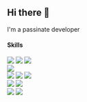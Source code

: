 ## Hi there 👋

I'm a passinate developer <br>
<h4>Skills</h4>
<div>
 <img src="https://img.shields.io/badge/java-007396?style=for-the-badge&logo=java&logoColor=white"> 
 <img src="https://img.shields.io/badge/c++-00599C?style=for-the-badge&logo=c%2B%2B&logoColor=white">
 <img src="https://img.shields.io/badge/python-3776AB?style=for-the-badge&logo=python&logoColor=white"> 
</div>
<div>
 <img src="https://img.shields.io/badge/mysql-4479A1?style=for-the-badge&logo=mysql&logoColor=white">

</div>
<div>
  <img src="https://img.shields.io/badge/spring-6DB33F?style=for-the-badge&logo=spring&logoColor=white">
  <img src="https://img.shields.io/badge/springboot-6DB33F?style=for-the-badge&logo=springboot&logoColor=white">
  <img src="https://img.shields.io/badge/firebase-FFCA28?style=for-the-badge&logo=firebase&logoColor=white">
</div>
<div>
 <img src="https://img.shields.io/badge/docker-%230db7ed.svg?style=for-the-badge&logo=docker&logoColor=white">
 <img src="https://img.shields.io/badge/GitHub Actions-2088FF?style=for-the-badge&logo=GitHub Actions&logoColor=white">
 </div>
 <div>
 <img src="https://img.shields.io/badge/Google Colab-F9AB00?style=for-the-badge&logo=Google Colab&logoColor=white">
   <img src="https://img.shields.io/badge/jupyter-2C2C32.svg?style=for-the-badge&logo=jupyter&logoColor=F37726" />
<!--  <img src="https://img.shields.io/badge/Keras-D00000?style=for-the-badge&logo=Keras&logoColor=white"> -->
 </div>
